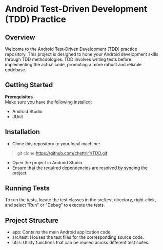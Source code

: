 # Android Test-Driven Development (TDD) Practice
## Overview
Welcome to the Android Test-Driven Development (TDD) practice repository. This project is designed to hone your Android development skills through TDD methodologies. TDD involves writing tests before implementing the actual code, promoting a more robust and reliable codebase.

## Getting Started
**Prerequisites**<br/> 
Make sure you have the following installed:
- Android Studio
- JUnit

## Installation
- Clone this repository to your local machine:
> git clone https://github.com/chettrir1/TDD.git
- Open the project in Android Studio.
- Ensure that the required dependencies are resolved by syncing the project.

## Running Tests
To run the tests, locate the test classes in the src/test directory, right-click, and select "Run" or "Debug" to execute the tests.

## Project Structure
- app: Contains the main Android application code.
- src/test: Houses the test files for the corresponding source code.
- utils: Utility functions that can be reused across different test suites.
